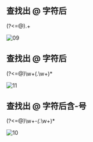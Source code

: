 ## 查找出 @ 字符后
(?<=@).+

![09](https://github.com/user-attachments/assets/6e117649-d38a-49da-91fa-a4632f13bb46)

## 查找出 @ 字符后
(?<=@)\w+(\.\w+)*

![11](https://github.com/user-attachments/assets/74d960e4-ce91-4c95-805e-74f323d6a2a7)


## 查找出 @ 字符后含-号
(?<=@)\w+-*(\.*\w+)*

![10](https://github.com/user-attachments/assets/3f9969a8-a779-4881-91d7-b18d1811751b)
